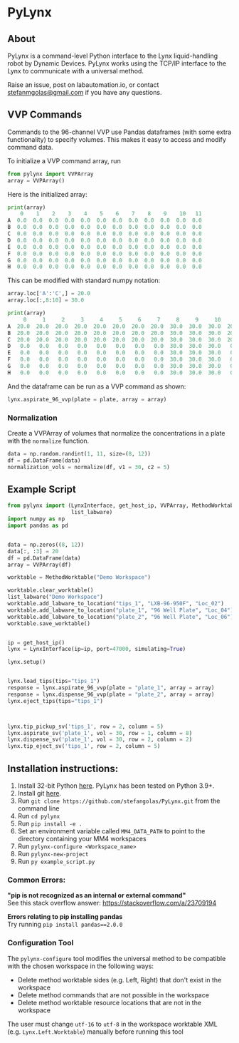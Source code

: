 # PyLynx

## About
PyLynx is a command-level Python interface to the Lynx liquid-handling robot by Dynamic Devices. PyLynx works using the TCP/IP interface to the Lynx to communicate with a universal method.

Raise an issue, post on labautomation.io, or contact stefanmgolas@gmail.com if you have any questions.

## VVP Commands

Commands to the 96-channel VVP use Pandas dataframes (with some extra functionality) to specify volumes. This makes it easy to access and modify command data.

To initialize a VVP command array, run
```python
from pylynx import VVPArray
array = VVPArray()
```

Here is the initialized array:
```python
print(array)
    0    1    2    3    4    5    6    7    8    9    10   11
A  0.0  0.0  0.0  0.0  0.0  0.0  0.0  0.0  0.0  0.0  0.0  0.0
B  0.0  0.0  0.0  0.0  0.0  0.0  0.0  0.0  0.0  0.0  0.0  0.0
C  0.0  0.0  0.0  0.0  0.0  0.0  0.0  0.0  0.0  0.0  0.0  0.0
D  0.0  0.0  0.0  0.0  0.0  0.0  0.0  0.0  0.0  0.0  0.0  0.0
E  0.0  0.0  0.0  0.0  0.0  0.0  0.0  0.0  0.0  0.0  0.0  0.0
F  0.0  0.0  0.0  0.0  0.0  0.0  0.0  0.0  0.0  0.0  0.0  0.0
G  0.0  0.0  0.0  0.0  0.0  0.0  0.0  0.0  0.0  0.0  0.0  0.0
H  0.0  0.0  0.0  0.0  0.0  0.0  0.0  0.0  0.0  0.0  0.0  0.0
```

This can be modified with standard numpy notation:
```python
array.loc['A':'C',] = 20.0
array.loc[:,8:10] = 30.0
```

```python
print(array)
     0     1     2     3     4     5     6     7     8     9     10    11
A  20.0  20.0  20.0  20.0  20.0  20.0  20.0  20.0  30.0  30.0  30.0  20.0
B  20.0  20.0  20.0  20.0  20.0  20.0  20.0  20.0  30.0  30.0  30.0  20.0
C  20.0  20.0  20.0  20.0  20.0  20.0  20.0  20.0  30.0  30.0  30.0  20.0
D   0.0   0.0   0.0   0.0   0.0   0.0   0.0   0.0  30.0  30.0  30.0   0.0
E   0.0   0.0   0.0   0.0   0.0   0.0   0.0   0.0  30.0  30.0  30.0   0.0
F   0.0   0.0   0.0   0.0   0.0   0.0   0.0   0.0  30.0  30.0  30.0   0.0
G   0.0   0.0   0.0   0.0   0.0   0.0   0.0   0.0  30.0  30.0  30.0   0.0
H   0.0   0.0   0.0   0.0   0.0   0.0   0.0   0.0  30.0  30.0  30.0   0.0
```

And the dataframe can be run as a VVP command as shown:
```python
lynx.aspirate_96_vvp(plate = plate, array = array)
```

### Normalization
Create a VVPArray of volumes that normalize the concentrations in a plate with the `normalize` function.

```python
data = np.random.randint(1, 11, size=(8, 12))
df = pd.DataFrame(data)
normalization_vols = normalize(df, v1 = 30, c2 = 5)
```

## Example Script

```python
from pylynx import (LynxInterface, get_host_ip, VVPArray, MethodWorktable,
                    list_labware)
import numpy as np
import pandas as pd


data = np.zeros((8, 12))
data[:, :3] = 20
df = pd.DataFrame(data)
array = VVPArray(df)

worktable = MethodWorktable("Demo Workspace")

worktable.clear_worktable()
list_labware("Demo Workspace")
worktable.add_labware_to_location("tips_1", "LXB-96-950F", "Loc_02")
worktable.add_labware_to_location("plate_1", "96 Well Plate", "Loc_04")
worktable.add_labware_to_location("plate_2", "96 Well Plate", "Loc_06")
worktable.save_worktable()


ip = get_host_ip()
lynx = LynxInterface(ip=ip, port=47000, simulating=True)

lynx.setup()


lynx.load_tips(tips="tips_1")
response = lynx.aspirate_96_vvp(plate = "plate_1", array = array)
response = lynx.dispense_96_vvp(plate = "plate_2", array = array)
lynx.eject_tips(tips="tips_1")



lynx.tip_pickup_sv('tips_1', row = 2, column = 5)
lynx.aspirate_sv('plate_1', vol = 30, row = 1, column = 8)
lynx.dispense_sv('plate_1', vol = 30, row = 2, column = 2)
lynx.tip_eject_sv('tips_1', row = 2, column = 5)
```

## Installation instructions:
1. Install 32-bit Python [here](https://www.python.org/downloads/windows/). PyLynx has been tested on Python 3.9+.
2. Install git [here](https://git-scm.com/download/win).
3. Run `git clone https://github.com/stefangolas/PyLynx.git` from the command line
4. Run `cd pylynx`
5. Run `pip install -e .`
6. Set an environment variable called `MM4_DATA_PATH` to point to the directory containing your MM4 workspaces
7. Run `pylynx-configure <Workspace_name>`
8. Run `pylynx-new-project`
9. Run `py example_script.py`

### Common Errors:

**"pip is not recognized as an internal or external command"** </br>
See this stack overflow answer: https://stackoverflow.com/a/23709194

**Errors relating to pip installing pandas** </br>
Try running `pip install pandas==2.0.0`

### Configuration Tool
The `pylynx-configure` tool modifies the universal method to be compatible with the chosen workspace in the following ways:
* Delete method worktable sides (e.g. Left, Right) that don't exist in the workspace
* Delete method commands that are not possible in the workspace
* Delete method worktable resource locations that are not in the workspace

The user must change `utf-16` to `utf-8` in the workspace worktable XML (e.g. `Lynx.Left.Worktable`) manually before running this tool
